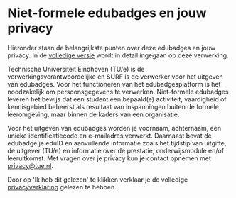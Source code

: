 # Niet-formele edubadges en jouw privacy
Hieronder staan de belangrijkste punten over deze edubadges en jouw privacy. In de [volledige versie](https://raw.githubusercontent.com/edubadges/privacy/master/tu-eindhoven/edubadges-nonformal-text-nl.md) wordt in detail ingegaan op deze verwerking.

Technische Universiteit Eindhoven (TU/e) is de verwerkingsverantwoordelijke en SURF is de verwerker voor het uitgeven van edubadges. Voor het functioneren van het edubadgesplatform is het noodzakelijk om persoonsgegevens te verwerken. Niet-formele edubadges leveren het bewijs dat een student een bepaald(e) activiteit, vaardigheid of kennisgebied beheerst als resultaat van inspanningen buiten de formele leeromgeving, maar binnen de kaders van een organisatie.

Voor het uitgeven van edubadges worden je voornaam, achternaam, een unieke identificatiecode en e-mailadres verwerkt. Daarnaast bevat de edubadge je eduID en aanvullende informatie zoals het tijdstip van uitgifte, de uitgever (TU/e) en informatie over de prestatie, onderwijsmodule en/of leeruitkomst. Met vragen over je privacy kun je contact opnemen met [privacy@tue.nl](privacy@tue.nl).

Door op 'Ik heb dit gelezen' te klikken verklaar je de volledige [privacyverklaring](https://raw.githubusercontent.com/edubadges/privacy/master/tu-eindhoven/edubadges-nonformal-text-nl.md) gelezen te hebben. 